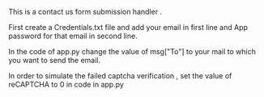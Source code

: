 This is a contact us form submission handler .

First create a Credentials.txt file and add your email in first line and App password for that email in second line.

In the code of app.py change the value of msg["To"] to your mail to which you want to send the email.

In order to simulate the failed captcha verification , set the value of reCAPTCHA to 0 in code in app.py